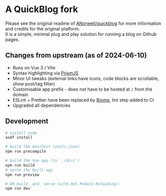 # A QuickBlog fork

Please see the original readme of [ANorwell/quickblog](https://github.com/ANorwell/quickblog) for more information and credits for the original platform.  
It is a simple, minimal plug and play solution for running a blog on Github pages.

## Changes from upstream (as of 2024-06-10)

- Runs on Vue 3 / Vite
- Syntax highlighting via [PrismJS](https://prismjs.com/)
- Minor UI tweaks (external links have icons, code blocks are scrollable, show post/tag filter)
- Customisable app prefix - does not have to be hosted at `/` from the domain
- ESLint + Prettier have been replaced by [Biome](https://biomejs.dev/), lint step added to CI
- Upgraded all dependencies

## Development

```sh
# install node
asdf install

# build the manifest (posts.json)
npm run precompile

# build the Vue app (to `./dist`)
npm run build
# serve the built app
npm run preview

# OR build _and_ serve (with Hot Module Reloading):
npm run dev
```
